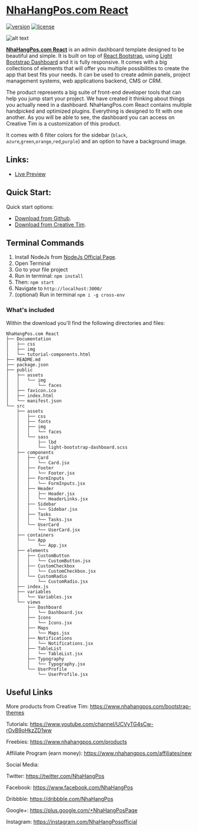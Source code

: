 # [NhaHangPos.com React](http://nhahangpos.com/)
[![version][version-badge]][CHANGELOG] [![license][license-badge]][LICENSE]

![alt text](http://s3.amazonaws.com/NhaHangPos_bucket/products/64/opt_lbdr_thumbnail.jpg)

**[NhaHangPos.com React](http://nhahangpos.com/)** is an admin dashboard template designed to be beautiful and simple. It is built on top of [React Bootstrap](https://react-bootstrap.github.io/), using [Light Bootstrap Dashboard](https://www.nhahangpos.com) and it is fully responsive. It comes with a big collections of elements that will offer you multiple possibilities to create the app that best fits your needs. It can be used to create admin panels, project management systems, web applications backend, CMS or CRM.

The product represents a big suite of front-end developer tools that can help you jump start your project. We have created it thinking about things you actually need in a dashboard. NhaHangPos.com React contains multiple handpicked and optimized plugins. Everything is designed to fit with one another. As you will be able to see, the dashboard you can access on Creative Tim is a customization of this product.

It comes with 6 filter colors for the sidebar (`black`, `azure`,`green`,`orange`,`red`,`purple`) and an option to have a background image.

## Links:

+ [Live Preview](http://nhahangpos.com/)

## Quick Start:

Quick start options:

+ [Download from Github](https://github.com/nhahangpos/master.zip).
+ [Download from Creative Tim](https://www.nhahangpos.com/product/react).

## Terminal Commands

1. Install NodeJs from [NodeJs Official Page](https://nodejs.org/en).
2. Open Terminal
3. Go to your file project
4. Run in terminal: ```npm install```
5. Then: ```npm start```
6. Navigate to `http://localhost:3000/`
7. (optional) Run in terminal `npm i -g cross-env`

### What's included

Within the download you'll find the following directories and files:
```
NhaHangPos.com React
├── Documentation
│   ├── css
│   ├── img
│   └── tutorial-components.html
├── README.md
├── package.json
├── public
│   ├── assets
│   │   └── img
│   │       └── faces
│   ├── favicon.ico
│   ├── index.html
│   └── manifest.json
└── src
    ├── assets
    │   ├── css
    │   ├── fonts
    │   ├── img
    │   │   └── faces
    │   └── sass
    │       ├── lbd
    │       └── light-bootstrap-dashboard.scss
    ├── components
    │   ├── Card
    │   │   └── Card.jsx
    │   ├── Footer
    │   │   └── Footer.jsx
    │   ├── FormInputs
    │   │   └── FormInputs.jsx
    │   ├── Header
    │   │   ├── Header.jsx
    │   │   └── HeaderLinks.jsx
    │   ├── Sidebar
    │   │   └── Sidebar.jsx
    │   ├── Tasks
    │   │   └── Tasks.jsx
    │   └── UserCard
    │       └── UserCard.jsx
    ├── containers
    │   └── App
    │       └── App.jsx
    ├── elements
    │   ├── CustomButton
    │   │   └── CustomButton.jsx
    │   ├── CustomCheckbox
    │   │   └── CustomCheckbox.jsx
    │   └── CustomRadio
    │       └── CustomRadio.jsx
    ├── index.js
    ├── variables
    │   └── Variables.jsx
    └── views
        ├── Dashboard
        │   └── Dashboard.jsx
        ├── Icons
        │   └── Icons.jsx
        ├── Maps
        │   └── Maps.jsx
        ├── Notifications
        │   └── Notifications.jsx
        ├── TableList
        │   └── TableList.jsx
        ├── Typography
        │   └── Typography.jsx
        └── UserProfile
            └── UserProfile.jsx
```
## Useful Links

More products from Creative Tim: <https://www.nhahangpos.com/bootstrap-themes>

Tutorials: <https://www.youtube.com/channel/UCVyTG4sCw-rOvB9oHkzZD1ww>

Freebies: <https://www.nhahangpos.com/products>

Affiliate Program (earn money): <https://www.nhahangpos.com/affiliates/new>

Social Media:

Twitter: <https://twitter.com/NhaHangPos>

Facebook: <https://www.facebook.com/NhaHangPos>

Dribbble: <https://dribbble.com/NhaHangPos>

Google+: <https://plus.google.com/+NhaHangPosPage>

Instagram: <https://instagram.com/NhaHangPosofficial>

[CHANGELOG]: ./CHANGELOG.md

[LICENSE]: ./LICENSE.md
[version-badge]: https://img.shields.io/badge/version-1.1.0-blue.svg
[license-badge]: https://img.shields.io/badge/license-MIT-blue.svg

